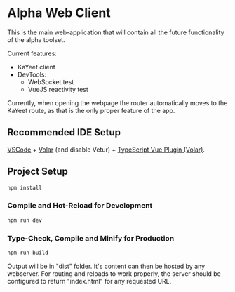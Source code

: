 # Alpha Web Client

This is the main web-application that will contain all the future functionality of the alpha toolset.

Current features:

- KaYeet client
- DevTools:
  - WebSocket test
  - VueJS reactivity test

Currently, when opening the webpage the router automatically moves to the KaYeet route, as that is the only proper feature of the app.

## Recommended IDE Setup

[VSCode](https://code.visualstudio.com/) + [Volar](https://marketplace.visualstudio.com/items?itemName=Vue.volar) (and disable Vetur) + [TypeScript Vue Plugin (Volar)](https://marketplace.visualstudio.com/items?itemName=Vue.vscode-typescript-vue-plugin).

## Project Setup

```sh
npm install
```

### Compile and Hot-Reload for Development

```sh
npm run dev
```

### Type-Check, Compile and Minify for Production

```sh
npm run build
```

Output will be in "dist" folder. It's content can then be hosted by any webserver. For routing and reloads to work properly, the server should be configured to return "index.html" for any requested URL.